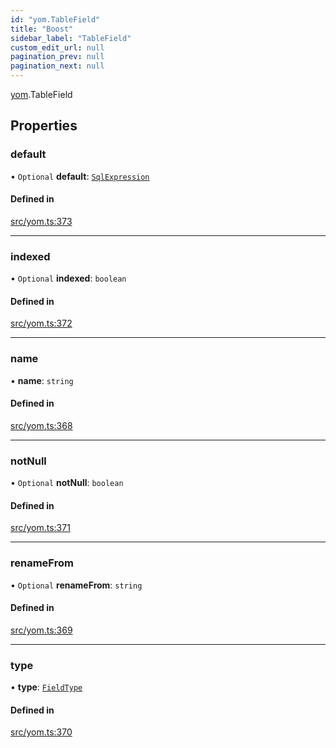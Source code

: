 ```yaml
---
id: "yom.TableField"
title: "Boost"
sidebar_label: "TableField"
custom_edit_url: null
pagination_prev: null
pagination_next: null
---
```


[yom](../namespaces/yom.md).TableField

## Properties

### default

• `Optional` **default**: [`SqlExpression`](../namespaces/yom.md#sqlexpression)

#### Defined in

[src/yom.ts:373](https://github.com/yolmio/boost/blob/b239488/src/yom.ts#L373)

___

### indexed

• `Optional` **indexed**: `boolean`

#### Defined in

[src/yom.ts:372](https://github.com/yolmio/boost/blob/b239488/src/yom.ts#L372)

___

### name

• **name**: `string`

#### Defined in

[src/yom.ts:368](https://github.com/yolmio/boost/blob/b239488/src/yom.ts#L368)

___

### notNull

• `Optional` **notNull**: `boolean`

#### Defined in

[src/yom.ts:371](https://github.com/yolmio/boost/blob/b239488/src/yom.ts#L371)

___

### renameFrom

• `Optional` **renameFrom**: `string`

#### Defined in

[src/yom.ts:369](https://github.com/yolmio/boost/blob/b239488/src/yom.ts#L369)

___

### type

• **type**: [`FieldType`](../namespaces/yom.md#fieldtype)

#### Defined in

[src/yom.ts:370](https://github.com/yolmio/boost/blob/b239488/src/yom.ts#L370)

